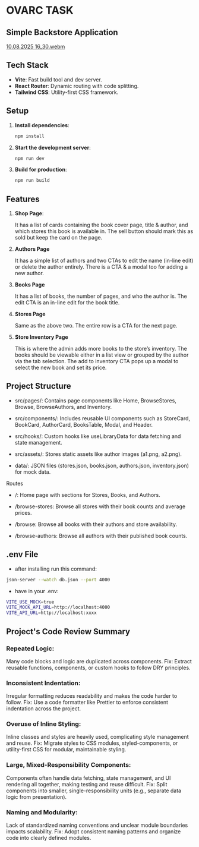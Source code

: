 # OVARC TASK

## Simple Backstore Application
[10.08.2025 16_30.webm](https://github.com/user-attachments/assets/76569485-09be-4a45-8a5c-e2aa1b88d4b1)


## Tech Stack
- **Vite**: Fast build tool and dev server.
- **React Router**: Dynamic routing with code splitting.
- **Tailwind CSS**: Utility-first CSS framework.


## Setup
1. **Install dependencies**:
   ```bash
   npm install
   ```
2. **Start the development server**:
   ```bash
   npm run dev
   ```

3. **Build for production**:
   ```bash
   npm run build
   ```  

## Features
1. **Shop Page**: 
   
   It has a list of cards containing the book cover page, title & author, and which stores this book is available in. The sell button should mark this as sold but keep the card on the page.

2. **Authors Page** 

   It has a simple list of authors and two CTAs to edit the name (in-line edit) or delete the author entirely. There is a CTA & a modal too for adding a new author.

3. **Books Page** 

   It has a list of books, the number of pages, and who the author is. The edit CTA is an in-line edit for the book title.

4. **Stores Page** 

   Same as the above two. The entire row is a CTA for the next page.

5. **Store Inventory Page**

   This is where the admin adds more books to the store’s
inventory. The books should be viewable either in a list view or grouped by the author via the tab selection. The add to inventory CTA pops up a modal to select the new book and set its price.

## Project Structure
- src/pages/: Contains page components like Home, BrowseStores, Browse, BrowseAuthors, and Inventory.

- src/components/: Includes reusable UI components such as StoreCard, BookCard, AuthorCard, BooksTable, Modal, and Header.

- src/hooks/: Custom hooks like useLibraryData for data fetching and state management.

- src/assets/: Stores static assets like author images (a1.png, a2.png).

- data/: JSON files (stores.json, books.json, authors.json, inventory.json) for mock data.

Routes
- /: Home page with sections for Stores, Books, and Authors.

- /browse-stores: Browse all stores with their book counts and average prices.

- /browse: Browse all books with their authors and store availability.

- /browse-authors: Browse all authors with their published book counts.

## .env File

- after installing run this command: 
```bash
json-server --watch db.json --port 4000
```
- have in your .env:
```bash
VITE_USE_MOCK=true
VITE_MOCK_API_URL=http://localhost:4000
VITE_API_URL=http://localhost:xxxx
```

## Project's Code Review Summary 
### Repeated Logic:
Many code blocks and logic are duplicated across components.
Fix: Extract reusable functions, components, or custom hooks to follow DRY principles.

### Inconsistent Indentation:
Irregular formatting reduces readability and makes the code harder to follow.
Fix: Use a code formatter like Prettier to enforce consistent indentation across the project.

### Overuse of Inline Styling:
Inline classes and styles are heavily used, complicating style management and reuse.
Fix: Migrate styles to CSS modules, styled-components, or utility-first CSS for modular, maintainable styling.

### Large, Mixed-Responsibility Components:
Components often handle data fetching, state management, and UI rendering all together, making testing and reuse difficult.
Fix: Split components into smaller, single-responsibility units (e.g., separate data logic from presentation).

### Naming and Modularity:
Lack of standardized naming conventions and unclear module boundaries impacts scalability.
Fix: Adopt consistent naming patterns and organize code into clearly defined modules.


